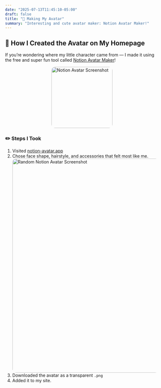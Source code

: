 ```yaml
---
date: "2025-07-13T11:45:10-05:00"
draft: false
title: "🎨 Making My Avatar"
summary: "Interesting and cute avatar maker: Notion Avatar Maker!"
---
```


## 🎨 How I Created the Avatar on My Homepage

If you’re wondering where my little character came from — I made it using the free and super fun tool called [Notion Avatar Maker](https://notion-avatar.app/en)!

<img src="/avatar.png"
     alt="Notion Avatar Screenshot"
     width="200"
     style="display: block; margin: auto; border-radius: 12px;" />

### ✏️ Steps I Took

1. Visited [notion-avatar.app](https://notion-avatar.app/en)
2. Chose face shape, hairstyle, and accessories that felt most like me.
   <img src="/random-avatar.png"
        alt="Random Notion Avatar Screenshot"
        width="700"
        style="display: block; margin: auto; border-radius: 12px;" />
3. Downloaded the avatar as a transparent `.png`
4. Added it to my site.

